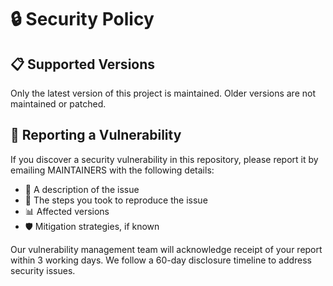 # 🔒 Security Policy

## 📋 Supported Versions

Only the latest version of this project is maintained. Older versions are not maintained or patched.

## 🚨 Reporting a Vulnerability

If you discover a security vulnerability in this repository, please report it by emailing MAINTAINERS with the following details:

- 📝 A description of the issue
- 🔄 The steps you took to reproduce the issue
- 📊 Affected versions
- 🛡️ Mitigation strategies, if known

Our vulnerability management team will acknowledge receipt of your report within 3 working days. We follow a 60-day disclosure timeline to address security issues.